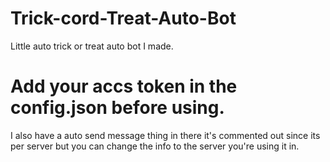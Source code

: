 # Trick-cord-Treat-Auto-Bot

Little auto trick or treat auto bot I made. 

# Add your accs token in the config.json before using.

I also have a auto send message thing in there it's commented out since its per server but you can change the info to the server you're using it in.
